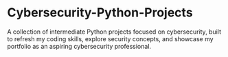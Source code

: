 # Cybersecurity-Python-Projects
A collection of intermediate Python projects focused on cybersecurity, built to refresh my coding skills, explore security concepts, and showcase my portfolio as an aspiring cybersecurity professional.
